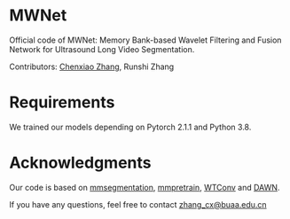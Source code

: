 # MWNet
Official code of MWNet: Memory Bank-based Wavelet Filtering and Fusion Network for Ultrasound Long Video Segmentation.

Contributors: [Chenxiao Zhang](https://github.com/XiAooZ), Runshi Zhang
# Requirements
We trained our models depending on Pytorch 2.1.1 and Python 3.8.
# Acknowledgments
Our code is based on [mmsegmentation](https://github.com/open-mmlab/mmsegmentation), [mmpretrain](https://github.com/open-mmlab/mmpretrain), [WTConv](https://github.com/BGU-CS-VIL/WTConv.git) and [DAWN](https://github.com/mxbastidasr/DAWN_WACV2020).

If you have any questions, feel free to contact [zhang_cx@buaa.edu.cn](mailto:zhang_cx@buaa.edu.cn)
